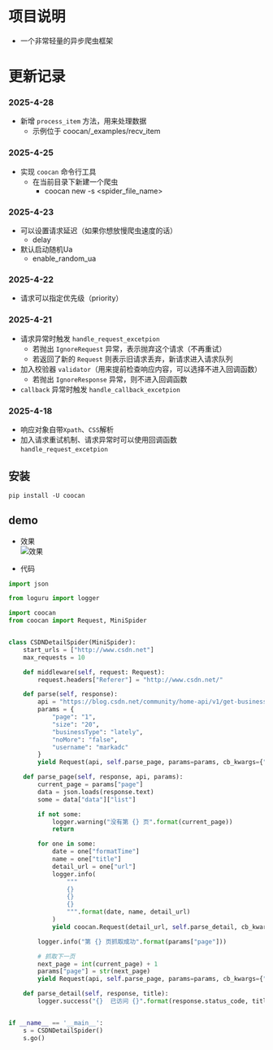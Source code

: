 # 项目说明

- 一个非常轻量的异步爬虫框架

# 更新记录

### 2025-4-28

- 新增 `process_item` 方法，用来处理数据
    - 示例位于 coocan/_examples/recv_item

### 2025-4-25

- 实现 `coocan` 命令行工具
    - 在当前目录下新建一个爬虫
        - coocan new -s <spider_file_name>

### 2025-4-23

- 可以设置请求延迟（如果你想放慢爬虫速度的话）
    - delay
- 默认启动随机Ua
    - enable_random_ua

### 2025-4-22

- 请求可以指定优先级（priority）

### 2025-4-21

- 请求异常时触发 `handle_request_excetpion`
    - 若抛出 `IgnoreRequest` 异常，表示抛弃这个请求（不再重试）
    - 若返回了新的 `Request` 则表示旧请求丢弃，新请求进入请求队列
- 加入校验器 `validator`（用来提前检查响应内容，可以选择不进入回调函数）
    - 若抛出 `IgnoreResponse` 异常，则不进入回调函数
- `callback` 异常时触发 `handle_callback_excetpion`

### 2025-4-18

- 响应对象自带`Xpath`、`CSS`解析
- 加入请求重试机制、请求异常时可以使用回调函数 `handle_request_excetpion`

## 安装

`pip install -U coocan`

## demo

- 效果
  <br>
  ![效果](demo.gif)


- 代码

```python
import json

from loguru import logger

import coocan
from coocan import Request, MiniSpider


class CSDNDetailSpider(MiniSpider):
    start_urls = ["http://www.csdn.net"]
    max_requests = 10

    def middleware(self, request: Request):
        request.headers["Referer"] = "http://www.csdn.net/"

    def parse(self, response):
        api = "https://blog.csdn.net/community/home-api/v1/get-business-list"
        params = {
            "page": "1",
            "size": "20",
            "businessType": "lately",
            "noMore": "false",
            "username": "markadc"
        }
        yield Request(api, self.parse_page, params=params, cb_kwargs={"api": api, "params": params})

    def parse_page(self, response, api, params):
        current_page = params["page"]
        data = json.loads(response.text)
        some = data["data"]["list"]

        if not some:
            logger.warning("没有第 {} 页".format(current_page))
            return

        for one in some:
            date = one["formatTime"]
            name = one["title"]
            detail_url = one["url"]
            logger.info(
                """
                {} 
                {} 
                {}
                """.format(date, name, detail_url)
            )
            yield coocan.Request(detail_url, self.parse_detail, cb_kwargs={"title": name})

        logger.info("第 {} 页抓取成功".format(params["page"]))

        # 抓取下一页
        next_page = int(current_page) + 1
        params["page"] = str(next_page)
        yield Request(api, self.parse_page, params=params, cb_kwargs={"api": api, "params": params})

    def parse_detail(self, response, title):
        logger.success("{}  已访问 {}".format(response.status_code, title))


if __name__ == '__main__':
    s = CSDNDetailSpider()
    s.go()
```